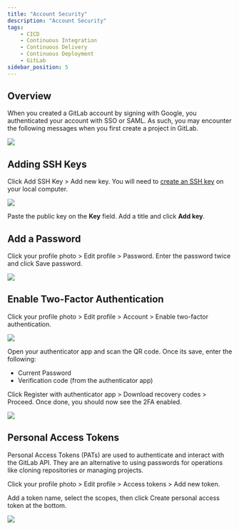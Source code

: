 ```yaml
---
title: "Account Security"
description: "Account Security"
tags: 
    - CICD
    - Continuous Integration
    - Continuous Delivery
    - Continuous Deployment
    - GitLab
sidebar_position: 5
---
```



## Overview

When you created a GitLab account by signing with Google, you authenticated your account with SSO or SAML. As such, you may encounter the following messages when you first create a project in GitLab. 

![](/img/docs/12082024-gitlab-new-account-sso.png)

## Adding SSH Keys 

Click Add SSH Key > Add new key. You will need to [create an SSH key](https://docs.gitlab.com/ee/user/ssh.html) on your local computer. 

![](/img/docs/12082024-gitlab-add-ssh-key.png)

Paste the public key on the **Key** field. Add a title and click **Add key**.


## Add a Password 

Click your profile photo > Edit profile > Password. Enter the password twice and click Save password.

![](/img/docs/12082024-gitlab-add-password.png)


## Enable Two-Factor Authentication

Click your profile photo > Edit profile > Account > Enable two-factor authentication. 

![](/img/docs/12082024-gitlab-enable-2fa.png)

Open your authenticator app and scan the QR code. Once its save, enter the following:

- Current Password 
- Verification code (from the authenticator app)

Click Register with authenticator app > Download recovery codes > Proceed. Once done, you should now see the 2FA enabled.

![](/img/docs/12082024-gitlab-enabled-2faaa.png)

## Personal Access Tokens

Personal Access Tokens (PATs) are used to authenticate and interact with the GitLab API. They are an alternative to using passwords for operations like cloning repositories or managing projects.

Click your profile photo > Edit profile > Access tokens > Add new token.

Add a token name, select the scopes, then click Create personal access token at the bottom.

![](/img/docs/12082024-gitlab-add-pat.png)
